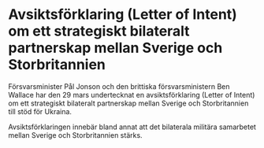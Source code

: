 # Avsiktsförklaring (Letter of Intent) om ett strategiskt bilateralt partnerskap mellan Sverige och Storbritannien

Försvarsminister Pål Jonson och den brittiska försvarsministern Ben Wallace har den 29 mars undertecknat en avsiktsförklaring (Letter of Intent) om ett strategiskt bilateralt partnerskap mellan Sverige och Storbritannien till stöd för Ukraina.


Avsiktsförklaringen innebär bland annat att det bilaterala militära samarbetet mellan Sverige och Storbritannien stärks.
